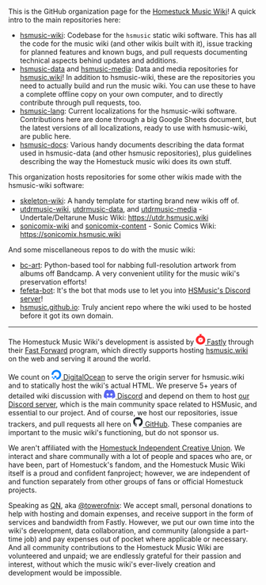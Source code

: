 This is the GitHub organization page for the [Homestuck Music Wiki](https://hsmusic.wiki)! A quick intro to the main repositories here:

* [hsmusic-wiki](https://github.com/hsmusic/hsmusic-wiki): Codebase for the `hsmusic` static wiki software. This has all the code for the music wiki (and other wikis built with it), issue tracking for planned features and known bugs, and pull requests documenting technical aspects behind updates and additions.
* [hsmusic-data](https://github.com/hsmusic/hsmusic-data) and [hsmusic-media](https://github.com/hsmusic/hsmusic-media): Data and media repositories for [hsmusic.wiki](https://hsmusic.wiki/)! In addition to hsmusic-wiki, these are the repositories you need to actually build and run the music wiki. You can use these to have a complete offline copy on your own computer, and to directly contribute through pull requests, too.
* [hsmusic-lang](https://github.com/hsmusic/hsmusic-lang): Current localizations for the hsmusic-wiki software. Contributions here are done through a big Google Sheets document, but the latest versions of all localizations, ready to use with hsmusic-wiki, are public here.
* [hsmusic-docs](https://github.com/hsmusic/hsmusic-docs): Various handy documents describing the data format used in hsmusic-data (and other hsmusic repositories), plus guidelines describing the way the Homestuck music wiki does its own stuff.

This organization hosts repositories for some other wikis made with the hsmusic-wiki software:

* [skeleton-wiki](https://github.com/hsmusic/skeleton-wiki): A handy template for starting brand new wikis off of.
* [utdrmusic-wiki](https://github.com/hsmusic/utdrmusic-wiki), [utdrmusic-data](https://github.com/hsmusic/utdrmusic-data), and [utdrmusic-media](https://github.com/hsmusic/utdrmusic-media) - Undertale/Deltarune Music Wiki: https://utdr.hsmusic.wiki
* [sonicomix-wiki](https://github.com/hsmusic/sonicomix-wiki) and [sonicomix-content](https://github.com/hsmusic/sonicomix-content) - Sonic Comics Wiki: https://sonicomix.hsmusic.wiki

And some miscellaneous repos to do with the music wiki:

* [bc-art](https://github.com/hsmusic/bc-art): Python-based tool for nabbing full-resolution artwork from albums off Bandcamp. A very convenient utility for the music wiki's preservation efforts!
* [fefeta-bot](https://github.com/hsmusic/fefeta-bot): It's the bot that mods use to let you into [HSMusic's Discord server](https://hsmusic.wiki/discord/)!
* [hsmusic.github.io](https://github.com/hsmusic/hsmusic.github.io): Truly ancient repo where the wiki used to be hosted before it got its own domain.

---

The Homestuck Music Wiki's development is assisted by [<img src="fastly-tachometer-red.png" width="18.5" height="21" alt="logo"> Fastly](https://www.fastly.com) through their [Fast Forward](https://www.fastly.com/fast-forward) program, which directly supports hosting [hsmusic.wiki](https://hsmusic.wiki) on the web and serving it around the world.

We count on [<img src="digitalocean-icon-blue.png" width="20" height="20" alt="logo"> DigitalOcean](https://www.digitalocean.com) to serve the origin server for hsmusic.wiki and to statically host the wiki's actual HTML. We preserve 5+ years of detailed wiki discussion with [<img src="discord-symbol-blurple.png" width="23.8" height="18" alt="logo"> Discord](https://discord.com) and depend on them to host [our Discord server](https://hsmusic.wiki/discord/), which is the main community space related to HSMusic, and essential to our project. And of course, we host our repositories, issue trackers, and pull requests all here on [<picture><source media="(prefers-color-scheme: dark)" srcset="github-mark-white.png"><img src="github-mark.png" width="20" height="20" alt="logo"></picture> GitHub](https://github.com). These companies are important to the music wiki's functioning, but do not sponsor us.

We aren't affiliated with the [Homestuck Independent Creative Union](https://beyondcanon.com/about). We interact and share communally with a lot of people and spaces who are, or have been, part of Homestuck's fandom, and the Homestuck Music Wiki itself is a proud and confident fanproject; however, we are independent of and function separately from other groups of fans or official Homestuck projects.

Speaking as [QN](https://hsmusic.wiki/artist/quasar-nebula/), aka [@towerofnix](https://github.com/towerofnix): We accept small, personal donations to help with hosting and domain expenses, and receive support in the form of services and bandwidth from Fastly. However, we put our own time into the wiki's development, data collaboration, and community (alongside a part-time job) and pay expenses out of pocket where applicable or necessary. And all community contributions to the Homestuck Music Wiki are volunteered and unpaid; we are endlessly grateful for their passion and interest, without which the music wiki's ever-lively creation and development would be impossible.
